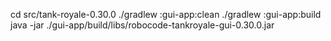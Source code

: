 cd src/tank-royale-0.30.0
./gradlew :gui-app:clean
./gradlew :gui-app:build
java -jar ./gui-app/build/libs/robocode-tankroyale-gui-0.30.0.jar